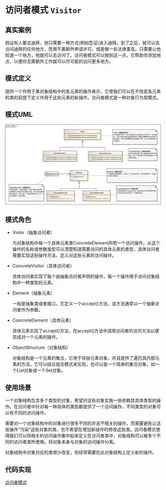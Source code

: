 访问者模式 ```Visitor``` 
==================================================



## 真实案例

假设有人要去迪拜，他只需要一种方式(例如签证)进入迪拜。到了之后，就可以去访问迪拜的任何地方，而用不着额外申请许可，或是做一些法律事宜。只需要让他知道一个地方，他就可以去访问了。访问者模式可以做到这一点，它帮助你添加地点，以便你无需额外工作就可以尽可能的访问更多地方。


## 模式定义

提供一个作用于某对象结构中的各元素的操作表示，它使我们可以在不改变各元素的类的前提下定义作用于这些元素的新操作。访问者模式是一种对象行为型模式。


## 模式UML

![访问者模式](../img/design_patterns/Visitor.png)


## 模式角色

- Vistor（抽象访问者）

    为对象结构中每一个具体元素类ConcreteElement声明一个访问操作，从这个操作的名称或参数类型可以清楚知道需要访问的具体元素的类型，具体访问者需要实现这些操作方法，定义对这些元素的访问操作。

- ConcreteVisitor（具体访问者）

    具体访问者实现了每个由抽象访问者声明的操作，每一个操作用于访问对象结构中一种类型的元素。

- Element（抽象元素）

    一般是抽象类或者接口，它定义一个accept()方法，该方法通常以一个抽象访问者作为参数。

- ConcreteElement（具体元素）

    具体元素实现了accept()方法，在accept()方法中调用访问者的访问方法以便完成对一个元素的操作。

- ObjectStructure（对象结构）

    对象结构是一个元素的集合，它用于存放元素对象，并且提供了遍历其内部元素的方法。它可以结合组合模式来实现，也可以是一个简单的集合对象，如一个List对象或一个Set对象。


## 使用场景

一个对象结构包含多个类型的对象，希望对这些对象实施一些依赖其具体类型的操作。在访问者中针对每一种具体的类型都提供了一个访问操作，不同类型的对象可以有不同的访问操作。

需要对一个对象结构中的对象进行很多不同的并且不相关的操作，而需要避免让这些操作“污染”这些对象的类，也不希望在增加新操作时修改这些类。访问者模式使得我们可以将相关的访问操作集中起来定义在访问者类中，对象结构可以被多个不同的访问者类所使用，将对象本身与对象的访问操作分离。

对象结构中对象对应的类很少改变，但经常需要在此对象结构上定义新的操作。


## 代码实现

[访问者模式](../../project/lib/src/main/java/com/dodo/patterns/behavioral/visitor/)
